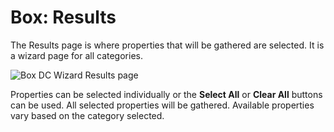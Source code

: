 # Box: Results

The Results page is where properties that will be gathered are selected. It is a wizard page for all
categories.

![Box DC Wizard Results page](/img/product_docs/accessanalyzer/11.6/admin/datacollector/adinventory/results.webp)

Properties can be selected individually or the **Select All** or **Clear All** buttons can be used.
All selected properties will be gathered. Available properties vary based on the category selected.
